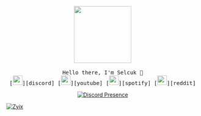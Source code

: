 <p align="center">
  <img src="https://media.giphy.com/media/Y4ak9Ki2GZCbJxAnJD/giphy.gif" width="150px">
 <br><br>
  <samp>
    Hello there, I'm Selcuk 👋<br>
     [<img height="25" width="25" src="https://unpkg.com/simple-icons@v7/icons/discord.svg" aligin="left"/>][discord]
     [<img height="25" width="25" src="https://unpkg.com/simple-icons@v7/icons/youtube.svg" aligin="left" />][youtube]
     [<img height="25" width="25" src="https://unpkg.com/simple-icons@v7/icons/spotify.svg" aligin="left" />][spotify]
     [<img height="25" width="25" src="https://unpkg.com/simple-icons@v7/icons/reddit.svg" aligin="left" />][reddit]
  </samp>
</p>
<p align="center">
  <a href="https://discord.com/users/481831692399673375" target="_blank"><img src="https://lanyard.cnrad.dev/api/481831692399673375?hideActivity=true" alt="Discord Presence" style="max-width: 100%;"></a>
</p>
<a href="" target="_blank"><img src="https://img001.prntscr.com/file/img001/BzkFXOYVQBa9J4kh8yc53A.png" alt="Zyix" style="max-width: 100%;"></a>
